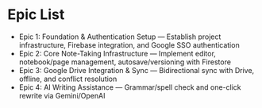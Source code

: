 # Epic List

- Epic 1: Foundation & Authentication Setup — Establish project infrastructure, Firebase integration, and Google SSO authentication
- Epic 2: Core Note-Taking Infrastructure — Implement editor, notebook/page management, autosave/versioning with Firestore
- Epic 3: Google Drive Integration & Sync — Bidirectional sync with Drive, offline, and conflict resolution
- Epic 4: AI Writing Assistance — Grammar/spell check and one-click rewrite via Gemini/OpenAI
